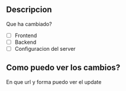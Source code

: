 ## Descripcion
Que ha cambiado?

- [ ] Frontend
- [ ] Backend
- [ ] Configuracion del server
## Como puedo ver los cambios?
  En que url y forma puedo ver el update
